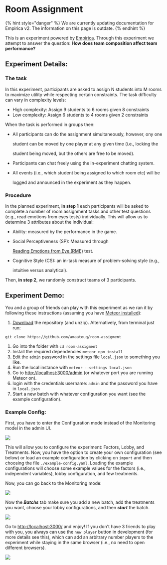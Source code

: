 # Room Assignment

{% hint style="danger" %}
We are currently updating documentation for Empirica v2. The information on
this page is outdate.
{% endhint %}

This is an experiment powered by [Empirica](https://github.com/empiricaly/empirica). Through this experiment we attempt to answer the question: **How does team composition affect team performance?**

## Experiment Details:

### The task

In this experiment, participants are asked to assign N students into M rooms to maximize utility while respecting certain constraints. The task difficulty can vary in complexity levels:

- High complexity: Assign 9 students to 6 rooms given 8 constraints
- Low complexity: Assign 6 students to 4 rooms given 2 constraints

When the task is performed in groups then:

- All participants can do the assignment simultaneously, however, ony one

  student can be moved by one player at any given time (i.e., locking the

  student being moved, but the others are free to be moved).

- Participants can chat freely using the in-experiment chatting system.
- All events (i.e., which student being assigned to which room etc) will be

  logged and announced in the experiment as they happen.

### Procedure

In the planned experiment, **in step 1** each participants will be asked to complete a number of room assignment tasks and other test questions (e.g., read emotions from eyes tests) individually. This will allow us to determine 3 attributes about the individual:

- Ability: measured by the performance in the game.
- Social Perceptiveness (SP): Measured through

  [Reading Emotions from Eye (RME)](https://github.com/amaatouq/RME_test) test.

- Cognitive Style (CS): an in-task measure of problem-solving style (e.g.,

  intuitive versus analytical).

Then, **in step 2**, we randomly construct teams of 3 participants.

## Experiment Demo:

You and a group of friends can play with this experiment as we ran it by following these instructions (assuming you have [Meteor installed](https://www.meteor.com/install)):

1. [Download](https://github.com/amaatouq/room-assigment.git) the repository (and unzip). Alternatively, from terminal just run:

```
git clone https://github.com/amaatouq/room-assigment
```

1. Go into the folder with `cd room-assigment`
2. Install the required dependencies `meteor npm install`
3. Edit the `admin` password in the settings file `local.json` to something you like.
4. Run the local instance with `meteor --settings local.json`
5. Go to [http://localhost:3000/admin](http://localhost:3000/admin) (or whatever port you are running Meteor on).
6. login with the credentials username: `admin` and the password you have in `local.json`
7. Start a new batch with whatever configuration you want (see the example configuration).

### Example Config:

First, you have to enter the Configuration mode instead of the Monitoring model in the admin UI.

![](https://raw.githubusercontent.com/amaatouq/room-assigment/master/readme_screenshots/configuration_mode.png)

This will allow you to configure the experiment: Factors, Lobby, and Treatments. Now, you have the option to create your own configuration (see below) or load an example configuration by clicking on `import` and then choosing the file `./example-config.yaml`. Loading the example configurations will choose some example values for the factors (i.e., independent variables), lobby configuration, and few treatments.

Now, you can go back to the Monitoring mode:

![](https://raw.githubusercontent.com/amaatouq/room-assigment/master/readme_screenshots/monitoring_mode.png)

Now the _**Batchs**_ tab make sure you add a new batch, add the treatments you want, choose your lobby configurations, and then _**start**_ the batch.

![](https://raw.githubusercontent.com/amaatouq/room-assigment/master/readme_screenshots/new_batch.png)

Go to [http://localhost:3000/](http://localhost:3000) and enjoy! If you don't have 3 friends to play with you, you always can use the `new player` button in development (for more details see this), which can add an arbitrary number players to the experiment while staying in the same browser (i.e., no need to open different browsers).

![](https://raw.githubusercontent.com/amaatouq/room-assigment/master/readme_screenshots/game.png)
